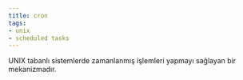 ```yaml
---
title: cron
tags:
- unix
- scheduled tasks
---
```


UNIX tabanlı sistemlerde zamanlanmış işlemleri yapmayı sağlayan bir mekanizmadır.